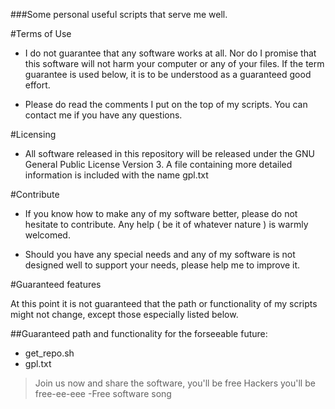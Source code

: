 ###Some personal useful scripts that serve me well. 

#Terms of Use

* I do not guarantee that any software works at all. Nor do I promise 
that this software will not harm your computer or any of your files.
If the term guarantee is used below, it is to be understood as a 
guaranteed good effort.

* Please do read the comments I put on the top of my scripts. You can contact me
if you have any questions.

#Licensing

* All software released in this repository will be released under the
GNU General Public License Version 3. A file containing more detailed information
is included with the name gpl.txt 

#Contribute
 
* If you know how to make any of my software better, please do not hesitate to contribute.
Any help ( be it of whatever nature ) is warmly welcomed.

* Should you have any special needs and any of my software is not designed 
well to support your needs, please help me to improve it.


#Guaranteed features

At this point it is not guaranteed that the path or functionality of my scripts
might not change, except those especially listed below.

##Guaranteed path and functionality for the forseeable future:
* get_repo.sh
* gpl.txt

>Join us now and share the software, you'll be free Hackers you'll be free-ee-eee 
>-Free software song
